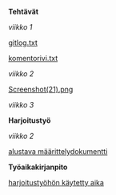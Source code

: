 **Tehtävät**

*viikko 1*

[gitlog.txt](https://github.com/himmi12/ot-harjoitustyo/blob/master/laskarit/viikko1/gitlog.txt)

[komentorivi.txt](https://github.com/himmi12/ot-harjoitustyo/blob/master/laskarit/viikko1/komentorivi.txt)


*viikko 2*

[Screenshot(21).png](/laskarit/viikko2/Unicafe/Screenshot%20(21).png)


*viikko 3*


**Harjoitustyö**

*viikko 2*

[alustava määrittelydokumentti](/harjoitustyo/dokumentointi)



**Työaikakirjanpito**

[harjoitustyöhön käytetty aika](/tyoaikakirjanpito)
